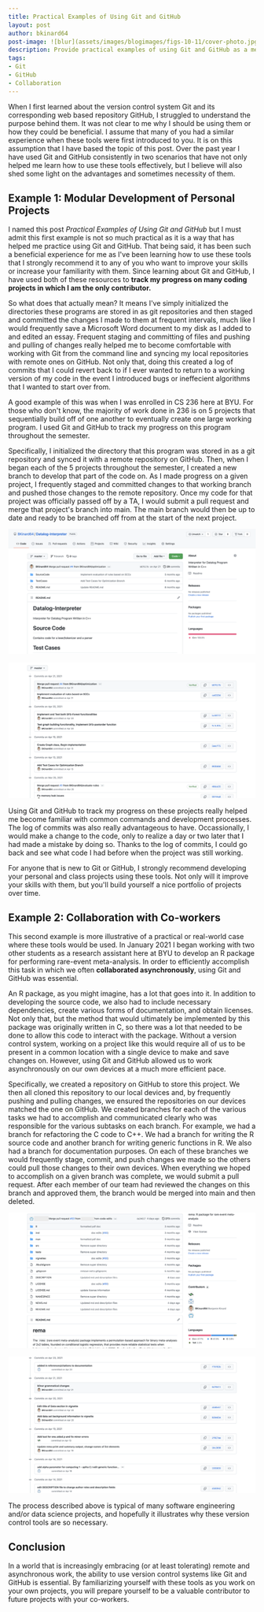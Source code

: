 ```yaml
---
title: Practical Examples of Using Git and GitHub
layout: post
author: bkinard64
post-image: ![blur](assets/images/blogimages/figs-10-11/cover-photo.jpg)
description: Provide practical examples of using Git and GitHub as a means of demonstrating the benefits these tools provide
tags:
- Git
- GitHub
- Collaboration
---
```


When I first learned about the version control system Git and its corresponding
web based repository GitHub, I struggled to understand the purpose behind them.
It was not clear to me why I should be using them or how they could be beneficial.
I assume that many of you had a similar experience when these tools were first introduced to you.
It is on this assumption that I have based the topic of this post. Over the past year
I have used Git and GitHub consistently in two scenarios that have not only helped me
learn how to use these tools effectively, but I believe will also shed some light on
the advantages and sometimes necessity of them.

## Example 1: Modular Development of Personal Projects
I named this post *Practical Examples of Using Git and GitHub* but I must admit this
first example is not so much practical as it is a way that has helped me practice using
Git and GitHub. That being said, it has been such a beneficial experience for me as I've
been learning how to use these tools that I strongly recommend it to any of you who want
to improve your skills or increase your familiarity with them. Since learning about Git
and GitHub, I have used both of these resources to **track my progress on many coding
projects in which I am the only contributor.**

So what does that actually mean? It means I've simply initialized the directories these programs
are stored in as git repositories and then staged and committed the changes I made to them at
frequent intervals, much like I would frequently save a Microsoft Word document to my disk
as I added to and edited an essay. Frequent staging and committing of files and pushing and
pulling of changes really helped me to become comfortable with working with Git from the
command line and syncing my local repositories with remote ones on GitHub. Not only that,
doing this created a log of commits that I could revert back to if I ever wanted to return
to a working version of my code in the event I introduced bugs or ineffecient algorithms
that I wanted to start over from.

A good example of this was when I was enrolled in CS 236 here at BYU. For those who don't know, the
majority of work done in 236 is on 5 projects that sequentially build off of one another to
eventually create one large working program. I used Git and GitHub to track my progress on this
program throughout the semester.

Specifically, I initialized the directory that this program was stored in as a git repository and
synced it with a remote repository on GitHub. Then, when I began each of the 5 projects throughout
the semester, I created a new branch to develop that part of the code on. As I made progress on a
given project, I frequently staged and committed changes to that working branch and pushed those
changes to the remote repository. Once my code for that project was officially passed off by a TA,
I would submit a pull request and merge that project's branch into main. The main branch would then
be up to date and ready to be branched off from at the start of the next project.

![open](assets/images/blogimages/figs-10-11/personal-repo.png)

![open](assets/images/blogimages/figs-10-11/personal-log.png)

Using Git and GitHub to track my progress on these projects really helped me become familiar with
common commands and development processes. The log of commits was also really advantageous to have.
Occassionally, I would make a change to the code, only to realize a day or two later that I
had made a mistake by doing so. Thanks to the log of commits, I could go back and see what code I had
before when the project was still working.

For anyone that is new to Git or GitHub, I strongly recommend developing your personal and class projects
using these tools. Not only will it improve your skills with them, but you'll build yourself a nice
portfolio of projects over time.

## Example 2: Collaboration with Co-workers
This second example is more illustrative of a practical or real-world case where these tools would be used.
In January 2021 I began working with two other students as a research assistant here at BYU to develop
an R package for performing rare-event meta-analysis. In order to efficiently accomplish this task in which
we often **collaborated asynchronously**, using Git and GitHub was essential.

An R package, as you might imagine, has a lot that goes into it. In addition to developing the source code,
we also had to include necessary dependencies, create various forms of documentation, and obtain licenses.
Not only that, but the method that would ultimately be implemented by this package was originally written in
C, so there was a lot that needed to be done to allow this code to interact with the package. Without a
version control system, working on a project like this would require all of us to be present in a common
location with a single device to make and save changes on. However, using Git and GitHub allowed us to work
asynchronously on our own devices at a much more efficient pace.

Specifically, we created a repository on GitHub to store this project. We then all cloned this repository to
our local devices and, by frequently pushing and pulling changes, we ensured the repositories on our devices
matched the one on GitHub. We created branches for each of the various tasks we had to accomplish and communicated
clearly who was responsible for the various subtasks on each branch. For example, we had a branch for refactoring
the C code to C++. We had a branch for writing the R source code and another branch for writing generic functions
in R. We also had a branch for documentation purposes. On each of these branches we would frequently stage, commit,
and push changes we made so the others could pull those changes to their own devices. When everything we hoped to
accomplish on a given branch was complete, we would submit a pull request. After each member of our team had reviewed
the changes on this branch and approved them, the branch would be merged into main and then deleted.

![open](assets/images/blogimages/figs-10-11/collab-repo.png)

![open](assets/images/blogimages/figs-10-11/collab-log.png)

The process described above is typical of many software engineering and/or data science projects, and hopefully it
illustrates why these version control tools are so necessary.

## Conclusion
In a world that is increasingly embracing (or at least tolerating) remote and asynchronous work, the ability to use
version control systems like Git and GitHub is essential. By familiarizing yourself with these tools as you work on
your own projects, you will prepare yourself to be a valuable contributor to future projects with your co-workers.
